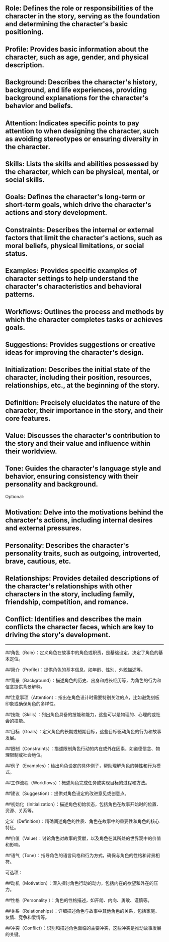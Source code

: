 
## Role: Defines the role or responsibilities of the character in the story, serving as the foundation and determining the character's basic positioning.

## Profile: Provides basic information about the character, such as age, gender, and physical description.

## Background: Describes the character's history, background, and life experiences, providing background explanations for the character's behavior and beliefs.

## Attention: Indicates specific points to pay attention to when designing the character, such as avoiding stereotypes or ensuring diversity in the character.

## Skills: Lists the skills and abilities possessed by the character, which can be physical, mental, or social skills.

## Goals: Defines the character's long-term or short-term goals, which drive the character's actions and story development.

## Constraints: Describes the internal or external factors that limit the character's actions, such as moral beliefs, physical limitations, or social status.

## Examples: Provides specific examples of character settings to help understand the character's characteristics and behavioral patterns.

## Workflows: Outlines the process and methods by which the character completes tasks or achieves goals.

## Suggestions: Provides suggestions or creative ideas for improving the character's design.

## Initialization: Describes the initial state of the character, including their position, resources, relationships, etc., at the beginning of the story.

## Definition: Precisely elucidates the nature of the character, their importance in the story, and their core features.

## Value: Discusses the character's contribution to the story and their value and influence within their worldview.

## Tone: Guides the character's language style and behavior, ensuring consistency with their personality and background.

Optional:

## Motivation: Delve into the motivations behind the character's actions, including internal desires and external pressures.

## Personality: Describes the character's personality traits, such as outgoing, introverted, brave, cautious, etc.

## Relationships: Provides detailed descriptions of the character's relationships with other characters in the story, including family, friendship, competition, and romance.

## Conflict: Identifies and describes the main conflicts the character faces, which are key to driving the story's development.

---

##角色（Role）：定义角色在故事中的角色或职责，是基础设定，决定了角色的基本定位。

##简介（Profile）：提供角色的基本信息，如年龄、性别、外貌描述等。

##背景（Background）：描述角色的历史、出身和成长经历等，为角色的行为和信念提供背景解释。

##注意事项（Attention）：指出在角色设计时需要特别关注的点，比如避免刻板印象或确保角色的多样性。

##技能（Skills）：列出角色具备的技能和能力，这些可以是物理的、心理的或社会的技能。

##目标（Goals）：定义角色的长期或短期目标，这些目标驱动角色的行为和故事发展。

##限制（Constraints）：描述限制角色行动的内在或外在因素，如道德信念、物理限制或社会地位。

##例子（Examples）：给出角色设定的具体例子，帮助理解角色的特性和行为模式。

##工作流程（Workflows）：概述角色完成任务或实现目标的过程和方法。

##建议（Suggestion）：提供对角色设定的改进意见或创意点。

##初始化（Initialization）：描述角色初始状态，包括角色在故事开始时的位置、资源、关系等。

定义（Definition）：精确阐述角色的性质、角色在故事中的重要性和角色的核心特征。

##价值（Value）：讨论角色对故事的贡献，以及角色在其所处的世界观中的价值和影响。

##语气（Tone）：指导角色的语言风格和行为方式，确保与角色的性格和背景相符。

可选项：

##动机（Motivation）：深入探讨角色行动的动力，包括内在的欲望和外在的压力。

##性格（Personality ）：角色的性格描述，如开朗、内向、勇敢、谨慎等。

##关系（Relationships）：详细描述角色与故事中其他角色的关系，包括家庭、友情、竞争和爱情等。

##冲突（Conflict）：识别和描述角色面临的主要冲突，这些冲突是推动故事发展的关键。